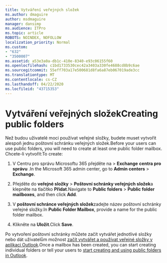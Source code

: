```yaml
---
title: Vytváření veřejných složek
ms.author: dmaguire
author: msdmaguire
manager: dansimp
ms.audience: ITPro
ms.topic: article
ROBOTS: NOINDEX, NOFOLLOW
localization_priority: Normal
ms.custom:
- "632"
- "3500007"
ms.assetid: a53e3a0a-db1c-410e-8340-e93c06155f60
ms.openlocfilehash: c1bd1733530cec42a3403a330fe4688cd8b9c6ae
ms.sourcegitcommit: 55eff703a17e500681d8fa6a87eb067019ade3cc
ms.translationtype: MT
ms.contentlocale: cs-CZ
ms.lasthandoff: 04/22/2020
ms.locfileid: "43715353"
---
```

# <a name="creating-public-folders"></a><span data-ttu-id="166f2-102">Vytváření veřejných složek</span><span class="sxs-lookup"><span data-stu-id="166f2-102">Creating public folders</span></span>

<span data-ttu-id="166f2-103">Než budou uživatelé moci používat veřejné složky, budete muset vytvořit alespoň jednu poštovní schránku veřejných složek.</span><span class="sxs-lookup"><span data-stu-id="166f2-103">Before your users can use public folders, you will need to create at least one public folder mailbox.</span></span> <span data-ttu-id="166f2-104">Chcete-li vytvořit:</span><span class="sxs-lookup"><span data-stu-id="166f2-104">To create:</span></span>
  
1. <span data-ttu-id="166f2-105">V Centru pro správu Microsoftu 365 přejděte na \> **Exchange** **centra pro správu** .</span><span class="sxs-lookup"><span data-stu-id="166f2-105">In the Microsoft 365 admin center, go to **Admin centers** \> **Exchange**.</span></span>

2. <span data-ttu-id="166f2-106">Přejděte do **veřejné složky** \> **Poštovní schránky veřejných složek**a klepněte na tlačítko **Přidat**.</span><span class="sxs-lookup"><span data-stu-id="166f2-106">Navigate to **Public folders** \> **Public folder mailboxes**, and then click **Add**.</span></span>

3. <span data-ttu-id="166f2-107">V **poštovní schránce veřejných složek**zadejte název poštovní schránky veřejné složky.</span><span class="sxs-lookup"><span data-stu-id="166f2-107">In **Public Folder Mailbox**, provide a name for the public folder mailbox.</span></span>

4. <span data-ttu-id="166f2-108">Klikněte na **Uložit**.</span><span class="sxs-lookup"><span data-stu-id="166f2-108">Click **Save**.</span></span>

<span data-ttu-id="166f2-109">Po vytvoření poštovní schránky můžete začít vytvářet jednotlivé složky nebo dát uživatelům možnost [začít vytvářet a používat veřejné složky v aplikaci Outlook](https://support.office.com/article/Create-and-share-a-public-folder-in-Outlook-a2835011-d524-4a5c-a207-05c159bb2a97).</span><span class="sxs-lookup"><span data-stu-id="166f2-109">Once a mailbox has been created, you can start creating individual folders or tell your users to [start creating and using public folders in Outlook](https://support.office.com/article/Create-and-share-a-public-folder-in-Outlook-a2835011-d524-4a5c-a207-05c159bb2a97).</span></span>
  